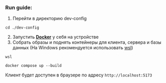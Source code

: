 ### Run guide:
1. Перейти в директорию dev-config
```
cd ./dev-config
```
2. Запустить [**Docker**](https://www.docker.com/) у себя на устройстве
3. Собрать образы и поднять контейнеры для клиента, сервера и базы данных (На Windows рекомендуется использовать [wsl](https://learn.microsoft.com/ru-ru/windows/wsl/install))
```
wsl
```
```
docker compose up --build
```

Клиент будет доступен в браузере по адресу `http://localhost:5173`
